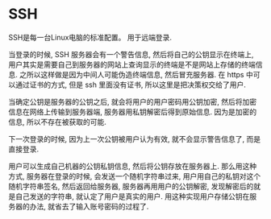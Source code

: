 # SSH

SSH是每一台Linux电脑的标准配置。 用于远端登录.

当登录的时候, SSH 服务器会有一个警告信息, 然后将自己的公钥显示在终端上, 用户其实是需要自己到服务器的网站上查询显示的终端是不是网站上存储的终端信息. 之所以这样做是因为中间人可能伪造终端信息, 然后冒充服务器. 在 https 中可以通过证书的方式, 但是 ssh 里面没有证书, 所以这里是把决策权交给了用户.

当确定公钥是服务器的公钥之后, 就会将用户的用户密码用公钥加密, 然后将加密信息在网络上传输到服务器端, 服务器用私钥解密后得到原始信息. 因为是加密的信息, 所以不存在被获取的可能.

下一次登录的时候, 因为上一次公钥被用户认为有效, 就不会显示警告信息了, 而是直接登录.

用户可以生成自己机器的公钥私钥信息, 然后将公钥存放在服务器上. 那么用这种方式, 服务器在登录的时候, 会发送一个随机字符串过来, 用户用自己的私钥对这个随机字符串签名, 然后返回给服务器, 服务器再用用户的公钥解密, 发现解密后的就是自己发送的字符串, 就认定了用户是真实的用户. 用这种实现用户存储公钥在服务器的办法, 就省去了输入账号密码的过程了.